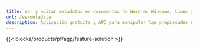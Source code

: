```yaml
---
title: Ver y editar metadatos en documentos de Word en Windows, Linux y macOS 
url: /es/metadata
description: Aplicación gratuita y API para manipular las propiedades de documentos DOC, DOCX, DOCM, DOTX, DOT, RTF y ODT
---
```


{{< blocks/products/pf/agp/feature-solution >}} 

